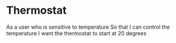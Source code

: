 # Thermostat
As a user who is sensitive to temperature
So that I can control the temperature
I want the thermostat to start at 20 degrees
